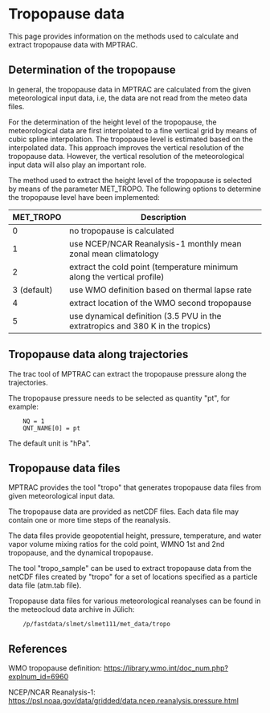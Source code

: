 # Tropopause data

This page provides information on the methods used to calculate and extract tropopause data with MPTRAC.

## Determination of the tropopause

In general, the tropopause data in MPTRAC are calculated from the given meteorological input data, i.e, the data are not read from the meteo data files.

For the determination of the height level of the tropopause, the meteorological data are first interpolated to a fine vertical grid by means of cubic spline interpolation. The tropopause level is estimated based on the interpolated data. This approach improves the vertical resolution of the tropopause data. However, the vertical resolution of the meteorological input data will also play an important role.

The method used to extract the height level of the tropopause is selected by means of the parameter MET_TROPO. The following options to determine the tropopause level have been implemented:

| MET_TROPO   | Description       |
| ----------- | ----------------- |
| 0           | no tropopause is calculated |
| 1           | use NCEP/NCAR Reanalysis-1 monthly mean zonal mean climatology |
| 2           | extract the cold point (temperature minimum along the vertical profile) |
| 3 (default) | use WMO definition based on thermal lapse rate |
| 4           | extract location of the WMO second tropopause |
| 5           | use dynamical definition (3.5 PVU in the extratropics and 380 K in the tropics) |

## Tropopause data along trajectories

The trac tool of MPTRAC can extract the tropopause pressure along the trajectories.

The tropopause pressure needs to be selected as quantity "pt", for example:

```
    NQ = 1
    QNT_NAME[0] = pt
```

The default unit is "hPa".

## Tropopause data files

MPTRAC provides the tool "tropo" that generates tropopause data files from given meteorological input data.

The tropopause data are provided as netCDF files. Each data file may contain one or more time steps of the reanalysis.

The data files provide geopotential height, pressure, temperature, and water vapor volume mixing ratios for the cold point, WMNO 1st and 2nd tropopause, and the dynamical tropopause.

The tool "tropo_sample" can be used to extract tropopause data from the netCDF files created by "tropo" for a set of locations specified as a particle data file (atm.tab file).

Tropopause data files for various meteorological reanalyses can be found in the meteocloud data archive in Jülich:

```
    /p/fastdata/slmet/slmet111/met_data/tropo
```

## References

WMO tropopause definition: https://library.wmo.int/doc_num.php?explnum_id=6960

NCEP/NCAR Reanalysis-1: https://psl.noaa.gov/data/gridded/data.ncep.reanalysis.pressure.html
